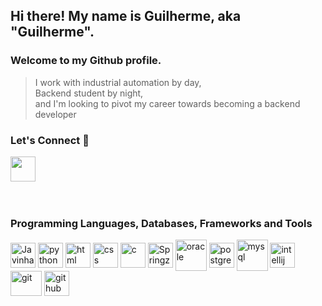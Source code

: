 ## Hi there! My name is Guilherme, aka "Guilherme".
### Welcome to my Github profile.


> I work with industrial automation by day, <br>
> Backend student by night, <br>
> and I'm looking to pivot my career towards becoming a backend developer


### Let's Connect 🤝
<div>
<a href="https://www.linkedin.com/in/guilherme-shibukawa/" target="_blank"> <img height="40" width="40" src="https://cdn.jsdelivr.net/gh/devicons/devicon/icons/linkedin/linkedin-original.svg" target="_blank"></a>   
</div>

<div>&nbsp;</div>
<div>&nbsp;</div>


### Programming Languages, Databases, Frameworks and Tools
<div>
  <img align="center" alt="Javinha-amor-da-minha-vida" height="40" width="40" src="https://cdn.jsdelivr.net/gh/devicons/devicon/icons/java/java-original.svg">
  <img align="center" alt="python" height="40" width="40" src="https://cdn.jsdelivr.net/gh/devicons/devicon/icons/python/python-original.svg">
  <img align="center" alt="html" height="40" width="40" src="https://cdn.jsdelivr.net/gh/devicons/devicon/icons/html5/html5-original.svg">
  <img align="center" alt="css" height="40" width="40" src="https://cdn.jsdelivr.net/gh/devicons/devicon/icons/css3/css3-original.svg">
  <img align="center" alt="c" height="40" width="40" src="https://cdn.jsdelivr.net/gh/devicons/devicon/icons/c/c-original.svg">
  
  <img align="center" alt="Springzinho" height="40" width="40" src="https://cdn.jsdelivr.net/gh/devicons/devicon/icons/spring/spring-original.svg">
  
  <img align="center" alt="oracle" height="50" width="50" src="https://cdn.jsdelivr.net/gh/devicons/devicon/icons/oracle/oracle-original.svg">
  <img align="center" alt="postgresql" height="40" width="40" src="https://cdn.jsdelivr.net/gh/devicons/devicon/icons/postgresql/postgresql-plain.svg">
  <img align="center" alt="mysql" height="50" width="50" src="https://cdn.jsdelivr.net/gh/devicons/devicon/icons/mysql/mysql-original-wordmark.svg">
  
  <img align="center" alt="intellij" height="40" width="40" src="https://user-images.githubusercontent.com/117693886/235336534-ae61a7cb-5878-4de8-87dd-83c5148de7be.png">
  <img align="center" alt="git" height="40" width="50" src="https://cdn.jsdelivr.net/gh/devicons/devicon/icons/git/git-original.svg">
  <img align="center" alt="github" height="40" width="40" src="https://user-images.githubusercontent.com/117693886/235336085-8192e8f3-d95f-4ed8-a299-48271479409b.png">
</div>

<!--
### Programming Languages
<div><br>
  <img align="center" alt="Javinha-amor-da-minha-vida" height="40" width="40" src="https://cdn.jsdelivr.net/gh/devicons/devicon/icons/java/java-original.svg">
  <img align="center" alt="python" height="40" width="40" src="https://cdn.jsdelivr.net/gh/devicons/devicon/icons/python/python-original.svg">
  <img align="center" alt="html" height="40" width="40" src="https://cdn.jsdelivr.net/gh/devicons/devicon/icons/html5/html5-original.svg">
  <img align="center" alt="css" height="40" width="40" src="https://cdn.jsdelivr.net/gh/devicons/devicon/icons/css3/css3-original.svg">
  <img align="center" alt="c" height="40" width="40" src="https://cdn.jsdelivr.net/gh/devicons/devicon/icons/c/c-original.svg">
</div>
          

### Libraries and Frameworks
<div><br>
  <img align="center" alt="Springzinho" height="40" width="40" src="https://cdn.jsdelivr.net/gh/devicons/devicon/icons/spring/spring-original.svg">
</div>

### Databases
<div><br>
  <img align="center" alt="oracle" height="50" width="50" src="https://cdn.jsdelivr.net/gh/devicons/devicon/icons/oracle/oracle-original.svg">
  <img align="center" alt="postgresql" height="40" width="40" src="https://cdn.jsdelivr.net/gh/devicons/devicon/icons/postgresql/postgresql-plain.svg">
  <img align="center" alt="mysql" height="50" width="50" src="https://cdn.jsdelivr.net/gh/devicons/devicon/icons/mysql/mysql-original-wordmark.svg">
</div>

### Tools
<div><br>
  <img align="center" alt="intellij" height="60" width="80" src="https://cdn.jsdelivr.net/gh/devicons/devicon/icons/intellij/intellij-original-wordmark.svg">
  <img align="center" alt="git" height="40" width="50" src="https://cdn.jsdelivr.net/gh/devicons/devicon/icons/git/git-original.svg">
  <img align="center" alt="github" height="40" width="50" src="https://cdn.jsdelivr.net/gh/devicons/devicon/icons/github/github-original.svg">
</div>
-->
